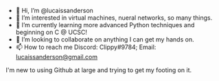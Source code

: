 - 👋 Hi, I’m @lucaissanderson
- 👀 I’m interested in virtual machines, nueral networks, so many things.
- 🌱 I’m currently learning more advanced Python techniques and beginning on C @ UCSC!
- 💞️ I’m looking to collaborate on anything I can get my hands on.
- 📫 How to reach me Discord: Clippy#9784; Email: lucaissanderson@gmail.com

I'm new to using Github at large and trying to get my footing on it.

<!---
lucaissanderson/lucaissanderson is a ✨ special ✨ repository because its `README.md` (this file) appears on your GitHub profile.
You can click the Preview link to take a look at your changes.
--->
